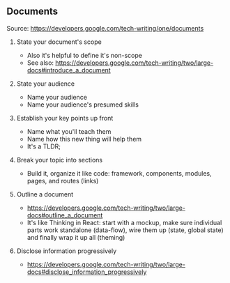 ## Documents

Source: https://developers.google.com/tech-writing/one/documents

1. State your document's scope

   - Also it's helpful to define it's non-scope
   - See also: https://developers.google.com/tech-writing/two/large-docs#introduce_a_document

2. State your audience

   - Name your audience
   - Name your audience's presumed skills

3. Establish your key points up front

   - Name what you'll teach them
   - Name how this new thing will help them
   - It's a TLDR;

4. Break your topic into sections

   - Build it, organize it like code: framework, components, modules, pages, and routes (links)

5. Outline a document

   - https://developers.google.com/tech-writing/two/large-docs#outline_a_document
   - It's like Thinking in React: start with a mockup, make sure individual parts work standalone (data-flow), wire them up (state, global state) and finally wrap it up all (theming)

6. Disclose information progressively

   - https://developers.google.com/tech-writing/two/large-docs#disclose_information_progressively
